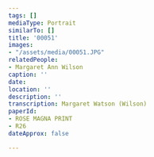 ```yaml
---
tags: []
mediaType: Portrait
similarTo: []
title: '00051'
images:
- "/assets/media/00051.JPG"
relatedPeople:
- Margaret Ann Wilson
caption: ''
date: 
location: ''
description: ''
transcription: Margaret Watson (Wilson)
paperId:
- ROSE MAGNA PRINT
- R26
dateApprox: false

---
```

